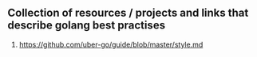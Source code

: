 ## Collection of resources / projects and links that describe golang best practises

1. https://github.com/uber-go/guide/blob/master/style.md